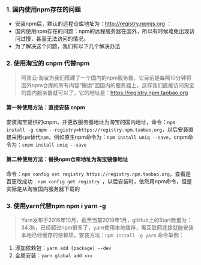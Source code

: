 ### 1. 国内使用npm存在的问题

* 安装npm后，默认的远程仓库地址为：http://registry.npmjs.org ：
* 国内使用npm存在的问题：npm的远程服务器在国外，所以有时候难免出现访问过慢，甚至无法访问的情况。
* 为了解决这个问题，我们有以下几个解决办法

### 2. 使用淘宝的 cnpm 代替npm

> 阿里云·淘宝为我们搭建了一个国内的npm服务器，它目前是每隔10分钟将国外npm仓库的所有内容“搬运”回国内的服务器上，这样我们直接访问淘宝的国内服务器就可以了，它的地址是：https://registry.npm.taobao.org

#### 第一种使用方法：直接安装 cnpm
安装淘宝提供的cnpm，并更改服务器地址为淘宝的国内地址，命令：``` npm install -g cnpm --registry=https://registry.npm.taobao.org
```，以后安装直接采用```cpm```替代```npm```，例如原生npm命令为：```npm install uniq --save```，cnpm命令为：```cnpm install uniq --save```

#### 第二种使用方法：替换npm仓库地址为淘宝镜像地址
命令：```npm config set registry https://registry.npm.taobao.org```，查看是否更改成功：```npm config get registry ```，以后安装时，依然用npm命令，但是实际是从淘宝国内服务器下载的

### 3. 使用yarn代替npm          npm i yarn -g

> Yarn发布于2016年10月，截至当前2019年1月，gitHub上的Start数量为：34.3k，已经超过npm很多了，yarn使用本地缓存，需互联网连接就能安装本地已经缓存的依赖项，安装方法：```npm install -g yarn```
命令举例：

1. 添加依赖包：```yarn add [package] --dev```
2. 全局安装：```yarn global add xxx```





